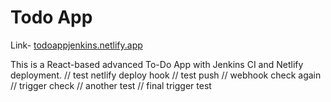 # Todo App
Link- [todoappjenkins.netlify.app](https://todoappjenkins.netlify.app/)



This is a React-based advanced To-Do App with Jenkins CI and Netlify deployment.
// test netlify deploy hook
// test push
// webhook check again
// trigger check
// another test
// final trigger test
